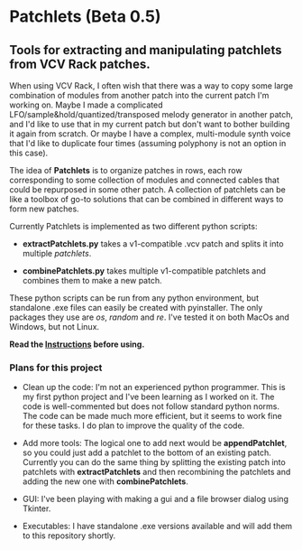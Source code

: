 # Patchlets (Beta 0.5)

## Tools for extracting and manipulating patchlets from VCV Rack patches.

When using VCV Rack, I often wish that there was a way to copy some large combination of modules from another patch into the current patch I'm working on. Maybe I made a complicated LFO/sample&hold/quantized/transposed melody generator in another patch, and I'd like to use that in my current patch but don't want to bother building it again from scratch. Or maybe I have a complex, multi-module synth voice that I'd like to duplicate four times (assuming polyphony is not an option in this case).<br/>

The idea of **Patchlets** is to organize patches in rows, each row corresponding to some collection of modules and connected cables that could be repurposed in some other patch. A collection of patchlets can be like a toolbox of go-to solutions that can be combined in different ways to form new patches.<br/>

Currently Patchlets is implemented as two different python scripts:<br/>

- **extractPatchlets.py** takes a v1-compatible .vcv patch and splits it into multiple *patchlets*.<br/>

- **combinePatchlets.py** takes multiple v1-compatible patchlets and combines them to make a new patch. <br/>

These python scripts can be run from any python environment, but standalone .exe files can easily be created with pyinstaller. The only packages they use are *os*, *random* and *re*. I've tested it on both MacOs and Windows, but not Linux. <br/>

**Read the [Instructions](https://github.com/millxing/Patchlets/blob/master/Instructions.md) before using.**<br/>

### Plans for this project

- Clean up the code: I'm not an experienced python programmer. This is my first python project and I've been learning as I worked on it. The code is well-commented but does not follow standard python norms. The code can be made much more efficient, but it seems to work fine for these tasks. I do plan to improve the quality of the code.

- Add more tools: The logical one to add next would be **appendPatchlet**, so you could just add a patchlet to the bottom of an existing patch. Currently you can do the same thing by splitting the existing patch into patchlets with **extractPatchlets** and then recombining the patchlets and adding the new one with **combinePatchlets**.

- GUI: I've been playing with making a gui and a file browser dialog using Tkinter.

- Executables: I have standalone .exe versions available and will add them to this repository shortly.













